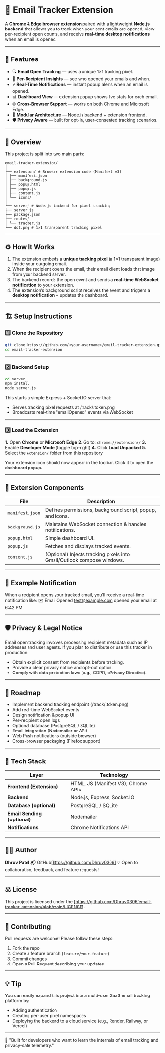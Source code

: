 # 📧 Email Tracker Extension

A **Chrome & Edge browser extension** paired with a lightweight **Node.js backend** that allows you to track when your sent emails are opened, view per-recipient open counts, and receive **real-time desktop notifications** when an email is opened.

---

## 🚀 Features

- 🔍 **Email Open Tracking** — uses a unique 1×1 tracking pixel.
- 👥 **Per-Recipient Insights** — see who opened your emails and when.  
- ⚡ **Real-Time Notifications** — instant popup alerts when an email is opened.
- 📊 **Dashboard View** — extension popup shows live stats for each email.
- 🌐 **Cross-Browser Support** — works on both Chrome and Microsoft Edge.
- 🧩 **Modular Architecture** — Node.js backend + extension frontend.
- 🛡️ **Privacy Aware** — built for opt-in, user-consented tracking scenarios.

---

## 🧠 Overview

This project is split into two main parts:

```
email-tracker-extension/
│
├── extension/ # Browser extension code (Manifest v3)
│ ├── manifest.json
│ ├── background.js
│ ├── popup.html
│ ├── popup.js
│ ├── content.js
│ └── icons/
│
└── server/ # Node.js backend for pixel tracking
├── server.js
├── package.json
├── routes/
│ └── tracker.js
└── dot.png # 1×1 transparent tracking pixel
```


---

## ⚙️ How It Works

1. The extension embeds a **unique tracking pixel** (a 1×1 transparent image) inside your outgoing email.  
2. When the recipient opens the email, their email client loads that image from your backend server.  
3. The backend records the open event and sends a **real-time WebSocket notification** to your extension.  
4. The extension’s background script receives the event and triggers a **desktop notification** + updates the dashboard.

---

## 🏗️ Setup Instructions

### 1️⃣ Clone the Repository

```bash
git clone https://github.com/<your-username>/email-tracker-extension.git
cd email-tracker-extension
```
--- 

### 2️⃣ Backend Setup

```bash
cd server
npm install
node server.js
```

This starts a simple Express + Socket.IO server that:
- Serves tracking pixel requests at /track/:token.png
- Broadcasts real-time "emailOpened" events via WebSocket

---

### 3️⃣ Load the Extension

**1.** Open **Chrome** or **Microsoft** **Edge**
**2.** Go to: `chrome://extensions/`
**3.** Enable **Developer Mode** (toggle top-right)
**4.** Click **Load Unpacked**
**5.** Select the `extension/` folder from this repository

Your extension icon should now appear in the toolbar.
Click it to open the dashboard popup.

---

## 🧩 Extension Components

| File            | Description                                                            |
| --------------- | ---------------------------------------------------------------------- |
| `manifest.json` | Defines permissions, background script, popup, and icons.              |
| `background.js` | Maintains WebSocket connection & handles notifications.                |
| `popup.html`    | Simple dashboard UI.                                                   |
| `popup.js`      | Fetches and displays tracked events.                                   |
| `content.js`    | (Optional) Injects tracking pixels into Gmail/Outlook compose windows. |

---

## 🧾 Example Notification

When a recipient opens your tracked email, you’ll receive a real-time notification like:
✉️ Email Opened
test@example.com opened your email at 6:42 PM

---

## 🛡️ Privacy & Legal Notice

Email open tracking involves processing recipient metadata such as IP addresses and user agents.
If you plan to distribute or use this tracker in production:
- Obtain explicit consent from recipients before tracking.
- Provide a clear privacy notice and opt-out option.
- Comply with data protection laws (e.g., GDPR, ePrivacy Directive).

---

## 🧭 Roadmap

-  Implement backend tracking endpoint (/track/:token.png)
-  Add real-time WebSocket events
-  Design notification & popup UI
-  Per-recipient open logs
-  Optional database (PostgreSQL / SQLite)
-  Email integration (Nodemailer or API)
-  Web Push notifications (outside browser)
-  Cross-browser packaging (Firefox support)

---

## 🧰 Tech Stack

| Layer                        | Technology                          |
| ---------------------------- | ----------------------------------- |
| **Frontend (Extension)**     | HTML, JS (Manifest V3), Chrome APIs |
| **Backend**                  | Node.js, Express, Socket.IO         |
| **Database (optional)**      | PostgreSQL / SQLite                 |
| **Email Sending (optional)** | Nodemailer                          |
| **Notifications**            | Chrome Notifications API            |

---

## 🧑‍💻 Author

**Dhruv Patel**
📬 GitHub[https://github.com/Dhruv0306]
💡 Open to collaboration, feedback, and feature requests!

---

## ⚖️ License

This project is licensed under the <MIT License>[https://github.com/Dhruv0306/email-tracker-extension/blob/main/LICENSE].

---

## 💬 Contributing

Pull requests are welcome!
Please follow these steps:

1. Fork the repo
2. Create a feature branch (`feature/your-feature`)
3. Commit changes
4. Open a Pull Request describing your updates

---

## 💡 Tip

You can easily expand this project into a multi-user SaaS email tracking platform by:
- Adding authentication
- Creating per-user pixel namespaces
- Deploying the backend to a cloud service (e.g., Render, Railway, or Vercel)

---

💬 "Built for developers who want to learn the internals of email tracking and privacy-safe telemetry."
